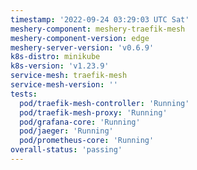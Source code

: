 ```yaml
---
timestamp: '2022-09-24 03:29:03 UTC Sat'
meshery-component: meshery-traefik-mesh
meshery-component-version: edge
meshery-server-version: 'v0.6.9'
k8s-distro: minikube
k8s-version: 'v1.23.9'
service-mesh: traefik-mesh
service-mesh-version: ''
tests:
  pod/traefik-mesh-controller: 'Running'
  pod/traefik-mesh-proxy: 'Running'
  pod/grafana-core: 'Running'
  pod/jaeger: 'Running'
  pod/prometheus-core: 'Running'
overall-status: 'passing'
---
```

